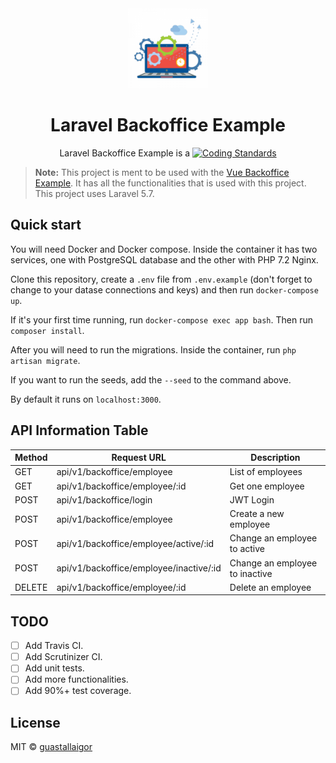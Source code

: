 <div align="center">
  <img src="./public/logo-icon.png" width="128px">
  <h1>Laravel Backoffice Example</h1>
</div>

<p align="center">
  Laravel Backoffice Example is a <a href="https://laravel.com/>Laravel</a> simple CRUD, with authentication login, and somewhat basic functionalities.
</p>


[![Coding Standards](https://img.shields.io/badge/cs-PSR--2--R-yellow.svg)](https://github.com/php-fig-rectified/fig-rectified-standards)


> **Note:** This project is ment to be used with the [Vue Backoffice Example](https://github.com/guastallaigor/vue-backoffice-example).
> It has all the functionalities that is used with this project.
> This project uses Laravel 5.7.

## Quick start

You will need Docker and Docker compose. Inside the container it has two services, one with PostgreSQL database and the other with PHP 7.2 Nginx.

Clone this repository, create a `.env` file from `.env.example` (don't forget to change to your datase connections and keys) and then run `docker-compose up`.

If it's your first time running, run `docker-compose exec app bash`. Then run `composer install`.

After you will need to run the migrations. Inside the container, run `php artisan migrate`.

If you want to run the seeds, add the `--seed` to the command above.

By default it runs on `localhost:3000`.

## API Information Table

Method | Request URL | Description
--- | --- | ---
GET | api/v1/backoffice/employee | List of employees
GET | api/v1/backoffice/employee/:id | Get one employee
POST | api/v1/backoffice/login | JWT Login
POST | api/v1/backoffice/employee | Create a new employee
POST | api/v1/backoffice/employee/active/:id | Change an employee to active
POST | api/v1/backoffice/employee/inactive/:id | Change an employee to inactive
DELETE | api/v1/backoffice/employee/:id | Delete an employee

## TODO

* [ ] Add Travis CI.
* [ ] Add Scrutinizer CI.
* [ ] Add unit tests.
* [ ] Add more functionalities.
* [ ] Add 90%+ test coverage.

## License

MIT © [guastallaigor](https://github.com/guastallaigor)
